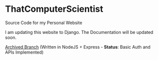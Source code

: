 # ThatComputerScientist
Source Code for my Personal Website

I am updating this website to Django. The Documentation will be updated soon.

[Archived Branch](https://github.com/luciferreeves/thatcomputerscientist/tree/archived) (Written in NodeJS + Express - **Status**: Basic Auth and APIs Implemented)

